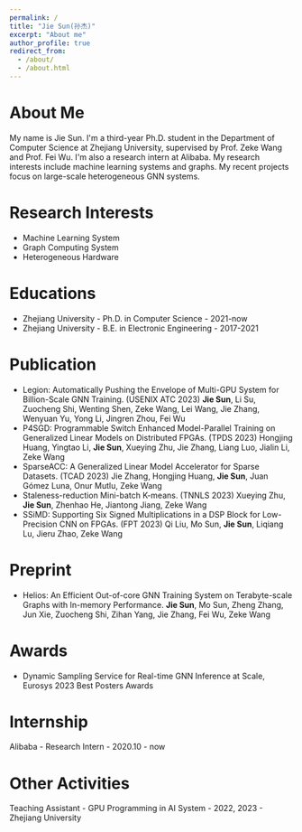 ```yaml
---
permalink: /
title: "Jie Sun(孙杰)"
excerpt: "About me"
author_profile: true
redirect_from: 
  - /about/
  - /about.html
---
```



About Me
======
My name is Jie Sun. I'm a third-year Ph.D. student in the Department of Computer Science at Zhejiang University, supervised by Prof. Zeke Wang and Prof. Fei Wu. I'm also a research intern at Alibaba. My research interests include machine learning systems and graphs. My recent projects focus on large-scale heterogeneous GNN systems.

Research Interests
======
* Machine Learning System
* Graph Computing System
* Heterogeneous Hardware

Educations
======
* Zhejiang University - Ph.D. in Computer Science - 2021-now
* Zhejiang University - B.E. in Electronic Engineering - 2017-2021

Publication
======
* Legion: Automatically Pushing the Envelope of Multi-GPU System for Billion-Scale GNN Training. (USENIX ATC 2023) **Jie Sun**, Li Su, Zuocheng Shi, Wenting Shen, Zeke Wang, Lei Wang, Jie Zhang, Wenyuan Yu, Yong Li, Jingren Zhou, Fei Wu
* P4SGD: Programmable Switch Enhanced Model-Parallel Training on Generalized Linear Models on Distributed FPGAs. (TPDS 2023) Hongjing Huang, Yingtao Li, **Jie Sun**, Xueying Zhu, Jie Zhang, Liang Luo, Jialin Li, Zeke Wang
* SparseACC: A Generalized Linear Model Accelerator for Sparse Datasets. (TCAD 2023) Jie Zhang, Hongjing Huang, **Jie Sun**, Juan Gómez Luna, Onur Mutlu, Zeke Wang
* Staleness-reduction Mini-batch K-means. (TNNLS 2023) Xueying Zhu, **Jie Sun**, Zhenhao He, Jiantong Jiang, Zeke Wang
* SSiMD: Supporting Six Signed Multiplications in a DSP Block for Low-Precision CNN on FPGAs. (FPT 2023) Qi Liu, Mo Sun, **Jie Sun**, Liqiang Lu, Jieru Zhao, Zeke Wang

Preprint
======
* Helios: An Efficient Out-of-core GNN Training System on Terabyte-scale Graphs with In-memory Performance. **Jie Sun**, Mo Sun, Zheng Zhang, Jun Xie, Zuocheng Shi, Zihan Yang, Jie Zhang, Fei Wu, Zeke Wang

Awards
======
* Dynamic Sampling Service for Real-time GNN Inference at Scale, Eurosys 2023 Best Posters Awards

Internship
======
Alibaba - Research Intern - 2020.10 - now

Other Activities
======
Teaching Assistant - GPU Programming in AI System - 2022, 2023 - Zhejiang University

